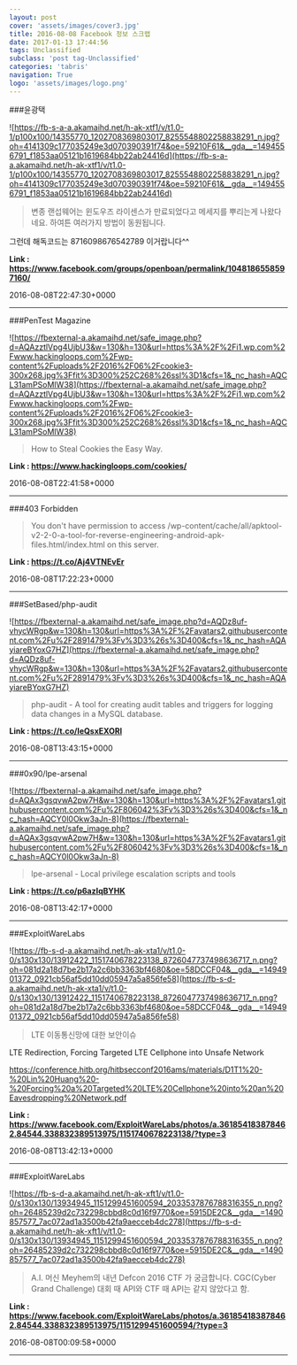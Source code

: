 ```yaml
---
layout: post
cover: 'assets/images/cover3.jpg'
title: 2016-08-08 Facebook 정보 스크랩
date: 2017-01-13 17:44:56
tags: Unclassified
subclass: 'post tag-Unclassified'
categories: 'tabris'
navigation: True
logo: 'assets/images/logo.png'
---
```


###윤광택

![https://fb-s-a-a.akamaihd.net/h-ak-xtf1/v/t1.0-1/p100x100/14355770_1202708369803017_8255548802258838291_n.jpg?oh=4141309c177035249e3d070390391f74&oe=59210F61&__gda__=1494556791_f1853aa05121b1619684bb22ab24416d](https://fb-s-a-a.akamaihd.net/h-ak-xtf1/v/t1.0-1/p100x100/14355770_1202708369803017_8255548802258838291_n.jpg?oh=4141309c177035249e3d070390391f74&oe=59210F61&__gda__=1494556791_f1853aa05121b1619684bb22ab24416d)

>변종 랜섭웨어는 윈도우즈 라이센스가 만료되었다고 메세지를 뿌리는게 나왔다네요. 하여튼 여러가지 방법이 동원됩니다.

그런데 해독코드는 8716098676542789 이거랍니다^^

**Link : <https://www.facebook.com/groups/openboan/permalink/1048186558597160/>**

2016-08-08T22:47:30+0000

---

###PenTest Magazine

![https://fbexternal-a.akamaihd.net/safe_image.php?d=AQAzztlVpg4UjbU3&w=130&h=130&url=https%3A%2F%2Fi1.wp.com%2Fwww.hackingloops.com%2Fwp-content%2Fuploads%2F2016%2F06%2Fcookie3-300x268.jpg%3Ffit%3D300%252C268%26ssl%3D1&cfs=1&_nc_hash=AQCL31amPSoMIW38](https://fbexternal-a.akamaihd.net/safe_image.php?d=AQAzztlVpg4UjbU3&w=130&h=130&url=https%3A%2F%2Fi1.wp.com%2Fwww.hackingloops.com%2Fwp-content%2Fuploads%2F2016%2F06%2Fcookie3-300x268.jpg%3Ffit%3D300%252C268%26ssl%3D1&cfs=1&_nc_hash=AQCL31amPSoMIW38)

>How to Steal Cookies the Easy Way.

**Link : <https://www.hackingloops.com/cookies/>**

2016-08-08T22:41:58+0000

---

###403 Forbidden

>You don't have permission to access /wp-content/cache/all/apktool-v2-2-0-a-tool-for-reverse-engineering-android-apk-files.html/index.html on this server.

**Link : <https://t.co/Aj4VTNEvEr>**

2016-08-08T17:22:23+0000

---

###SetBased/php-audit

![https://fbexternal-a.akamaihd.net/safe_image.php?d=AQDz8uf-vhycWRgp&w=130&h=130&url=https%3A%2F%2Favatars2.githubusercontent.com%2Fu%2F2891479%3Fv%3D3%26s%3D400&cfs=1&_nc_hash=AQAyiareBYoxG7HZ](https://fbexternal-a.akamaihd.net/safe_image.php?d=AQDz8uf-vhycWRgp&w=130&h=130&url=https%3A%2F%2Favatars2.githubusercontent.com%2Fu%2F2891479%3Fv%3D3%26s%3D400&cfs=1&_nc_hash=AQAyiareBYoxG7HZ)

>php-audit - A tool for creating audit tables and triggers for logging data changes in a MySQL database.

**Link : <https://t.co/IeQsxEXORl>**

2016-08-08T13:43:15+0000

---

###0x90/lpe-arsenal

![https://fbexternal-a.akamaihd.net/safe_image.php?d=AQAx3gsqvwA2pw7H&w=130&h=130&url=https%3A%2F%2Favatars1.githubusercontent.com%2Fu%2F806042%3Fv%3D3%26s%3D400&cfs=1&_nc_hash=AQCY0l0Okw3aJn-8](https://fbexternal-a.akamaihd.net/safe_image.php?d=AQAx3gsqvwA2pw7H&w=130&h=130&url=https%3A%2F%2Favatars1.githubusercontent.com%2Fu%2F806042%3Fv%3D3%26s%3D400&cfs=1&_nc_hash=AQCY0l0Okw3aJn-8)

>lpe-arsenal - Local privilege escalation scripts and tools

**Link : <https://t.co/p6azIqBYHK>**

2016-08-08T13:42:17+0000

---

###ExploitWareLabs

![https://fb-s-d-a.akamaihd.net/h-ak-xta1/v/t1.0-0/s130x130/13912422_1151740678223138_8726047737498636717_n.png?oh=081d2a18d7be2b17a2c6bb3363bf4680&oe=58DCCF04&__gda__=1494901372_0921cb56af5dd10dd05947a5a856fe58](https://fb-s-d-a.akamaihd.net/h-ak-xta1/v/t1.0-0/s130x130/13912422_1151740678223138_8726047737498636717_n.png?oh=081d2a18d7be2b17a2c6bb3363bf4680&oe=58DCCF04&__gda__=1494901372_0921cb56af5dd10dd05947a5a856fe58)

>LTE 이동통신망에 대한 보안이슈 

LTE Redirection,  Forcing Targeted LTE Cellphone into Unsafe Network

https://conference.hitb.org/hitbsecconf2016ams/materials/D1T1%20-%20Lin%20Huang%20-%20Forcing%20a%20Targeted%20LTE%20Cellphone%20into%20an%20Eavesdropping%20Network.pdf

**Link : <https://www.facebook.com/ExploitWareLabs/photos/a.361854183878462.84544.338832389513975/1151740678223138/?type=3>**

2016-08-08T13:42:13+0000

---

###ExploitWareLabs

![https://fb-s-d-a.akamaihd.net/h-ak-xft1/v/t1.0-0/s130x130/13934945_1151299451600594_2033537876788316355_n.png?oh=26485239d2c732298cbbd8c0d16f9770&oe=5915DE2C&__gda__=1490857577_7ac072ad1a3500b42fa9aecceb4dc278](https://fb-s-d-a.akamaihd.net/h-ak-xft1/v/t1.0-0/s130x130/13934945_1151299451600594_2033537876788316355_n.png?oh=26485239d2c732298cbbd8c0d16f9770&oe=5915DE2C&__gda__=1490857577_7ac072ad1a3500b42fa9aecceb4dc278)

>A.I. 머신 Meyhem의 내년 Defcon 2016 CTF 가 궁금합니다.
CGC(Cyber Grand Challenge) 대회 때 API와 CTF 때 API는 같지 않았다고 함.

**Link : <https://www.facebook.com/ExploitWareLabs/photos/a.361854183878462.84544.338832389513975/1151299451600594/?type=3>**

2016-08-08T00:09:58+0000

---

